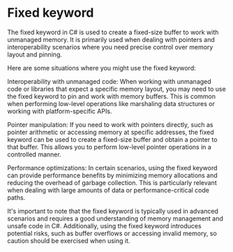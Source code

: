 # Fixed keyword
The fixed keyword in C# is used to create a fixed-size buffer to work with unmanaged memory. It is primarily used when dealing with pointers and interoperability scenarios where you need precise control over memory layout and pinning.

Here are some situations where you might use the fixed keyword:

Interoperability with unmanaged code: When working with unmanaged code or libraries that expect a specific memory layout, you may need to use the fixed keyword to pin and work with memory buffers. This is common when performing low-level operations like marshaling data structures or working with platform-specific APIs.

Pointer manipulation: If you need to work with pointers directly, such as pointer arithmetic or accessing memory at specific addresses, the fixed keyword can be used to create a fixed-size buffer and obtain a pointer to that buffer. This allows you to perform low-level pointer operations in a controlled manner.

Performance optimizations: In certain scenarios, using the fixed keyword can provide performance benefits by minimizing memory allocations and reducing the overhead of garbage collection. This is particularly relevant when dealing with large amounts of data or performance-critical code paths.

It's important to note that the fixed keyword is typically used in advanced scenarios and requires a good understanding of memory management and unsafe code in C#. Additionally, using the fixed keyword introduces potential risks, such as buffer overflows or accessing invalid memory, so caution should be exercised when using it.